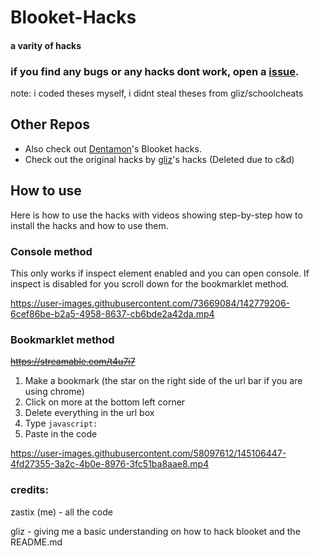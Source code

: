 # Blooket-Hacks
#### a varity of hacks

### if you find any bugs or any hacks dont work, open a [issue](https://github.com/ZasticBradyn/Blooket-Hacks/issues/new).

note: i coded theses myself, i didnt steal theses from gliz/schoolcheats

## Other Repos
- Also check out [Dentamon](https://github.com/Dentamon/The-Blooket-Hack-v2)'s Blooket hacks.
- Check out the original hacks by [gliz](https://github.com/glixzzy/blooket-hack)'s hacks (Deleted due to c&d)

## How to use

Here is how to use the hacks with videos showing step-by-step how to install the hacks and how to use them.

### Console method

This only works if inspect element enabled and you can open console. If inspect is disabled for you scroll down for the bookmarklet method.

https://user-images.githubusercontent.com/73669084/142779206-6cef86be-b2a5-4958-8637-cb6bde2a42da.mp4


### Bookmarklet method
~~https://streamable.com/t4u7i7~~

1. Make a bookmark (the star on the right side of the url bar if you are using chrome)
2. Click on more at the bottom left corner
3. Delete everything in the url box
4. Type `javascript:`
5. Paste in the code

https://user-images.githubusercontent.com/58097612/145106447-4fd27355-3a2c-4b0e-8976-3fc51ba8aae8.mp4

### credits:
zastix (me) - all the code

gliz - giving me a basic understanding on how to hack blooket and the README.md
